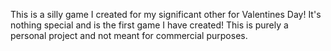 This is a silly game I created for my significant other for Valentines Day!  It's nothing special and is the first game I have created!  This is purely a personal project and not meant for commercial purposes.
